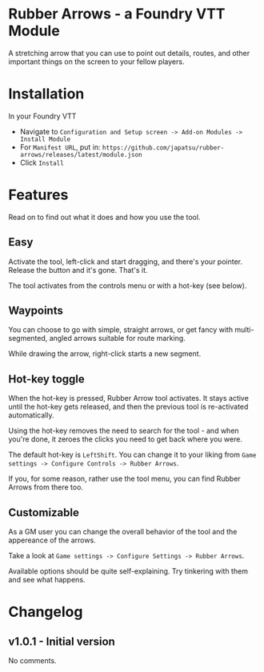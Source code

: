 # Rubber Arrows - a Foundry VTT Module

A stretching arrow that you can use to point out details, routes, and other important things on the screen to your fellow players.

# Installation

In your Foundry VTT 
- Navigate to `Configuration and Setup screen -> Add-on Modules -> Install Module`
- For `Manifest URL`, put in: `https://github.com/japatsu/rubber-arrows/releases/latest/module.json`
- Click `Install`

# Features

Read on to find out what it does and how you use the tool.

## Easy

Activate the tool, left-click and start dragging, and there's your pointer. Release the button and it's gone. That's it.

The tool activates from the controls menu or with a hot-key (see below).

## Waypoints

You can choose to go with simple, straight arrows, or get fancy with multi-segmented, angled arrows suitable for route marking.

While drawing the arrow, right-click starts a new segment. 

## Hot-key toggle

When the hot-key is pressed, Rubber Arrow tool activates. It stays active until the hot-key gets released, and then the previous tool is re-activated automatically. 

Using the hot-key removes the need to search for the tool - and when you're done, it zeroes the clicks you need to get back where you were.

The default hot-key is `LeftShift`. You can change it to your liking from `Game settings -> Configure Controls -> Rubber Arrows`.

If you, for some reason, rather use the tool menu, you can find Rubber Arrows from there too.

## Customizable

As a GM user you can change the overall behavior of the tool and the appereance of the arrows.

Take a look at `Game settings -> Configure Settings -> Rubber Arrows`. 

Available options should be quite self-explaining. Try tinkering with them and see what happens.

# Changelog

## v1.0.1 - Initial version

No comments.
